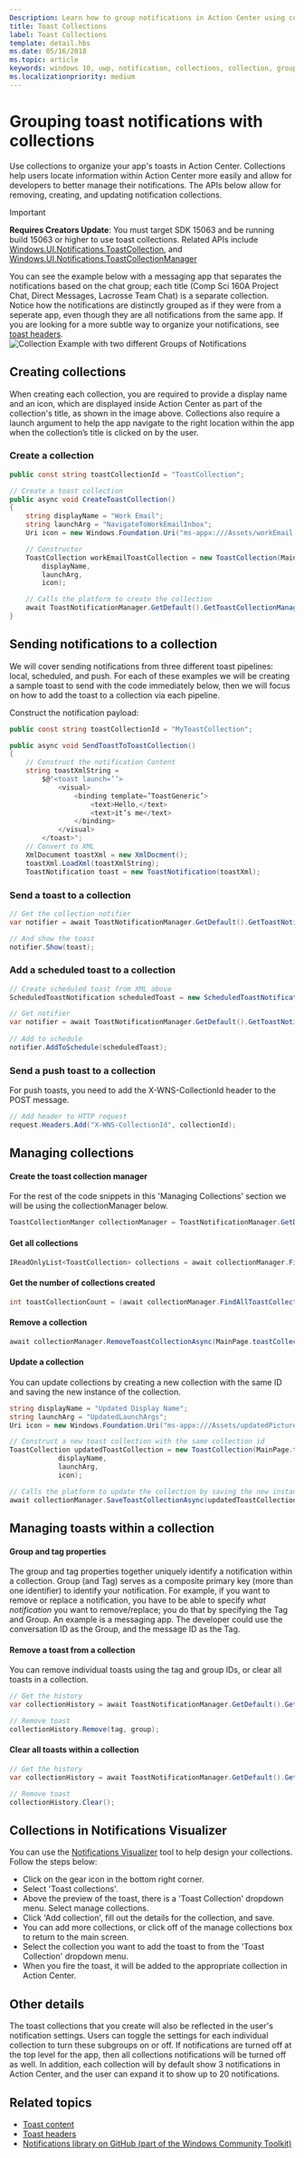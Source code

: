 ```yaml
---
Description: Learn how to group notifications in Action Center using collections.
title: Toast Collections
label: Toast Collections
template: detail.hbs
ms.date: 05/16/2018
ms.topic: article
keywords: windows 10, uwp, notification, collections, collection, group notifications, grouping notifications, group, organize, Action Center, toast
ms.localizationpriority: medium
---
```

# Grouping toast notifications with collections
Use collections to organize your app's toasts in Action Center. Collections help users locate information within Action Center more easily and allow for developers to better manage their notifications.  The APIs below allow for removing, creating, and updating notification collections.

> [!IMPORTANT]
> **Requires Creators Update**: You must target SDK 15063 and be running build 15063 or higher to use toast collections. Related APIs include [Windows.UI.Notifications.ToastCollection](https://docs.microsoft.com/uwp/api/windows.ui.notifications.toastcollection), and [Windows.UI.Notifications.ToastCollectionManager](https://docs.microsoft.com/uwp/api/windows.ui.notifications.toastcollectionmanager)

You can see the example below with a messaging app that separates the notifications based on the chat group; each title (Comp Sci 160A Project Chat, Direct Messages, Lacrosse Team Chat) is a separate collection.  Notice how the notifications are distinctly grouped as if they were from a seperate app, even though they are all notifications from the same app.  If you are looking for a more subtle way to organize your notifications, see [toast headers](toast-headers.md).  
![Collection Example with two different Groups of Notifications](images/toast-collection-example.png)

## Creating collections
When creating each collection, you are required to provide a display name and an icon, which are displayed inside Action Center as part of the collection's title, as shown in the image above. Collections also require a launch argument to help the app navigate to the right location within the app when the collection’s title is clicked on by the user.  

### Create a collection

``` csharp 
public const string toastCollectionId = "ToastCollection";

// Create a toast collection
public async void CreateToastCollection()
{
	string displayName = "Work Email"; 
	string launchArg = "NavigateToWorkEmailInbox"; 
	Uri icon = new Windows.Foundation.Uri("ms-appx:///Assets/workEmail.png");

	// Constructor
	ToastCollection workEmailToastCollection = new ToastCollection(MainPage.toastCollectionId, 
		displayName,
 		launchArg, 
		icon);

	// Calls the platform to create the collection
	await ToastNotificationManager.GetDefault().GetToastCollectionManager().SaveToastCollectionAsync(workEmailToastCollection);  								
}
```

## Sending notifications to a collection
We will cover sending notifications from three different toast pipelines: local, scheduled, and push.  For each of these examples we will be creating a sample toast to send with the code immediately below, then we will focus on how to add the toast to a collection via each pipeline.

Construct the notification payload:

``` csharp
public const string toastCollectionId = "MyToastCollection";

public async void SendToastToToastCollection()
{
	// Construct the notification Content
	string toastXmlString = 
		$@"<toast launch=’’>
			<visual>
				<binding template=’ToastGeneric’>
					<text>Hello,</text>
					<text>it’s me</text>
				</binding>
			</visual>
		</toast>";
	// Convert to XML
	XmlDocument toastXml = new XmlDocment();
	toastXml.LoadXml(toastXmlString);
	ToastNotification toast = new ToastNotification(toastXml);
```

### Send a toast to a collection

```csharp
// Get the collection notifier
var notifier = await ToastNotificationManager.GetDefault().GetToastNotifierForToastCollectionIdAsync(MainPage.toastCollectionId);

// And show the toast
notifier.Show(toast);
```

### Add a scheduled toast to a collection

``` csharp
// Create scheduled toast from XML above
ScheduledToastNotification scheduledToast = new ScheduledToastNotification(toastXml, DateTimeOffset.Now.AddSeconds(10));

// Get notifier
var notifier = await ToastNotificationManager.GetDefault().GetToastNotifierForToastCollectionIdAsync(MainPage.toastCollectionId);
    
// Add to schedule
notifier.AddToSchedule(scheduledToast);
```

### Send a push toast to a collection
For push toasts, you need to add the X-WNS-CollectionId header to the POST message.
```csharp
// Add header to HTTP request
request.Headers.Add("X-WNS-CollectionId", collectionId); 

```

## Managing collections
#### Create the toast collection manager
For the rest of the code snippets in this 'Managing Collections' section we will be using the collectionManager below.
```csharp
ToastCollectionManger collectionManager = ToastNotificationManager.GetDefault().GetToastCollectionManager();
```

#### Get all collections

``` csharp
IReadOnlyList<ToastCollection> collections = await collectionManager.FindAllToastCollectionsAsync();
``` 

#### Get the number of collections created

``` csharp
int toastCollectionCount = (await collectionManager.FindAllToastCollectionsAsync()).Count;
```

#### Remove a collection

``` csharp
await collectionManager.RemoveToastCollectionAsync(MainPage.toastCollectionId);
```

#### Update a collection
You can update collections by creating a new collection with the same ID and saving the new instance of the collection.
``` csharp
string displayName = "Updated Display Name"; 
string launchArg = "UpdatedLaunchArgs"; 
Uri icon = new Windows.Foundation.Uri("ms-appx:///Assets/updatedPicture.png");

// Construct a new toast collection with the same collection id
ToastCollection updatedToastCollection = new ToastCollection(MainPage.toastCollectionId, 
 			displayName,
 			launchArg, 
 			icon);

// Calls the platform to update the collection by saving the new instance
await collectionManager.SaveToastCollectionAsync(updatedToastCollection);  								
```
## Managing toasts within a collection
#### Group and tag properties
The group and tag properties together uniquely identify a notification within a collection.  Group (and Tag) serves as a composite primary key (more than one identifier) to identify your notification. For example, if you want to remove or replace a notification, you have to be able to specify *what notification* you want to remove/replace; you do that by specifying the Tag and Group. An example is a messaging app.  The developer could use the conversation ID as the Group, and the message ID as the Tag.

#### Remove a toast from a collection
You can remove individual toasts using the tag and group IDs, or clear all toasts in a collection.
``` csharp
// Get the history
var collectionHistory = await ToastNotificationManager.GetDefault().GetHistoryForToastCollectionAsync(MainPage.toastCollectionId);

// Remove toast
collectionHistory.Remove(tag, group); 
```

#### Clear all toasts within a collection
``` csharp
// Get the history
var collectionHistory = await ToastNotificationManager.GetDefault().GetHistoryForToastCollectionAsync(MainPage.toastCollectionId);

// Remove toast
collectionHistory.Clear();
```


## Collections in Notifications Visualizer
You can use the [Notifications Visualizer](notifications-visualizer.md) tool to help design your collections. Follow the steps below:

* Click on the gear icon in the bottom right corner. 
* Select 'Toast collections'.
* Above the preview of the toast, there is a 'Toast Collection' dropdown menu. Select manage collections.
* Click 'Add collection', fill out the details for the collection, and save.
* You can add more collections, or click off of the manage collections box to return to the main screen.
* Select the collection you want to add the toast to from the 'Toast Collection' dropdown menu.
* When you fire the toast, it will be added to the appropriate collection in Action Center.


## Other details
The toast collections that you create will also be reflected in the user's notification settings.  Users can toggle the settings for each individual collection to turn these subgroups on or off.  If notifications are turned off at the top level for the app, then all collections notifications will be turned off as well.  In addition, each collection will by default show 3 notifications in Action Center, and the user can expand it to show up to 20 notifications.

## Related topics

* [Toast content](adaptive-interactive-toasts.md)
* [Toast headers](toast-headers.md)
* [Notifications library on GitHub (part of the Windows Community Toolkit)](https://github.com/windows-toolkit/WindowsCommunityToolkit/tree/master/Microsoft.Toolkit.Uwp.Notifications)